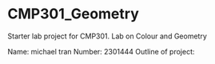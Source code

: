 # CMP301_Geometry
Starter lab project for CMP301. Lab on Colour and Geometry

Name: 	michael tran 
Number: 2301444
Outline of project: 
